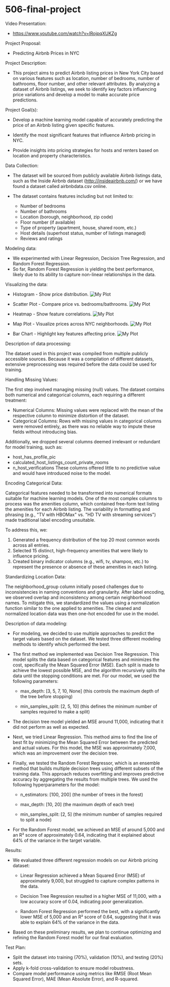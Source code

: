 # 506-final-project

Video Presentation:
 - https://www.youtube.com/watch?v=lRojpqXUKZg
 

Project Proposal: 
 - Predicting Airbnb Prices in NYC


Project Description: 
 - This project aims to predict Airbnb listing prices in New York City based on various features such as location, number of bedrooms, number of bathrooms, floor number, and other relevant attributes. By analyzing a dataset of Airbnb listings, we seek to identify key factors influencing price variations and develop a model to make accurate price predictions.


Project Goal(s):
 - Develop a machine learning model capable of accurately predicting the price of an Airbnb listing given specific features.

 - Identify the most significant features that influence Airbnb pricing in NYC.

 - Provide insights into pricing strategies for hosts and renters based on location and property characteristics.


Data Collection:
 - The dataset will be sourced from publicly available Airbnb listings data, such as the Inside Airbnb dataset (http://insideairbnb.com/) or we have found a dataset called airbnbdata.csv online.

 - The dataset contains features including but not limited to:
    - Number of bedrooms
    - Number of bathrooms
    - Location (borough, neighborhood, zip code)
    - Floor number (if available)
    - Type of property (apartment, house, shared room, etc.)
    - Host details (superhost status, number of listings managed)
    - Reviews and ratings


Modeling data:
 - We experimented with Linear Regression, Decision Tree Regression, and Random Forest Regression.
 - So far, Random Forest Regression is yielding the best performance, likely due to its ability to capture non-linear relationships in the data.


Visualizing the data: 
 - Histogram - Show price distribution.
    ![My Plot](graphs/Histogram.png)



 - Scatter Plot - Compare price vs. bedrooms/bathrooms.
 ![My Plot](graphs/scatter_plot.png)



 - Heatmap - Show feature correlations.
![My Plot](/graphs/Heatmap.png)




 - Map Plot - Visualize prices across NYC neighborhoods.
 ![My Plot](graphs/map_plot.png)



 - Bar Chart - Highlight key features affecting price.
![My Plot](graphs/bar_chart.png)


Description of data processing:

The dataset used in this project was compiled from multiple publicly accessible sources. Because it was a compilation of different datasets, extensive preprocessing was required before the data could be used for training.

Handling Missing Values:

The first step involved managing missing (null) values. The dataset contains both numerical and categorical columns, each requiring a different treatment:
 - Numerical Columns: Missing values were replaced with the mean of the respective column to minimize distortion of the dataset.
 - Categorical Columns: Rows with missing values in categorical columns were removed entirely, as there was no reliable way to impute these fields without introducing bias.

Additionally, we dropped several columns deemed irrelevant or redundant for model training, such as:
 - host_has_profile_pic
 - calculated_host_listings_count_private_rooms
 - n_host_verifications
These columns offered little to no predictive value and would have introduced noise to the model.

Encoding Categorical Data:

Categorical features needed to be transformed into numerical formats suitable for machine learning models. One of the most complex columns to process was the amenities column, which contained free-form text listing the amenities for each Airbnb listing. The variability in formatting and phrasing (e.g., "TV with HBOMax" vs. "HD TV with streaming services") made traditional label encoding unsuitable.

To address this, we:

1. Generated a frequency distribution of the top 20 most common words across all entries.
2. Selected 15 distinct, high-frequency amenities that were likely to influence pricing.
3. Created binary indicator columns (e.g., wifi, tv, shampoo, etc.) to represent the presence or absence of these amenities in each listing.

Standardizing Location Data:

The neighborhood_group column initially posed challenges due to inconsistencies in naming conventions and granularity. After label encoding, we observed overlap and inconsistency among certain neighborhood names. To mitigate this, we standardized the values using a normalization function similar to the one applied to amenities. The cleaned and normalized location data was then one-hot encoded for use in the model.

Description of data modeling:
 - For modeling, we decided to use multiple approaches to predict the target values based on the dataset. We tested three different modeling methods to identify which performed the best.

 - The first method we implemented was Decision Tree Regression. This model splits the data based on categorical features and minimizes the cost, specifically the Mean Squared Error (MSE). Each split is made to achieve the lowest possible MSE, and the algorithm recursively splits the data until the stopping conditions are met. For our model, we used the following parameters:

   - max_depth: [3, 5, 7, 10, None] (this controls the maximum depth of the tree before stopping)

   - min_samples_split: [2, 5, 10] (this defines the minimum number of samples required to make a split)

 - The decision tree model yielded an MSE around 11,000, indicating that it did not perform as well as expected.

 - Next, we tried Linear Regression. This method aims to find the line of best fit by minimizing the Mean Squared Error between the predicted and actual values. For this model, the MSE was approximately 7,000, which was an improvement over the decision tree.

 - Finally, we tested the Random Forest Regressor, which is an ensemble method that builds multiple decision trees using different subsets of the training data. This approach reduces overfitting and improves predictive accuracy by aggregating the results from multiple trees. We used the following hyperparameters for the model:

    - n_estimators: [100, 200] (the number of trees in the forest)

    - max_depth: [10, 20] (the maximum depth of each tree)

    - min_samples_split: [2, 5] (the minimum number of samples required to split a node)

 - For the Random Forest model, we achieved an MSE of around 5,000 and an R² score of approximately 0.64, indicating that it explained about 64% of the variance in the target variable.


Results: 
 - We evaluated three different regression models on our Airbnb pricing dataset:
      - Linear Regression achieved a Mean Squared Error (MSE) of approximately 9,000, but struggled to capture complex patterns in the data.

      - Decision Tree Regression resulted in a higher MSE of 11,000, with a low accuracy score of 0.04, indicating poor generalization.

      - Random Forest Regression performed the best, with a significantly lower MSE of 5,000 and an R² score of 0.64, suggesting that it was able to explain 64% of the variance in the data.

 - Based on these preliminary results, we plan to continue optimizing and refining the Random Forest model for our final evaluation.


Test Plan:
 - Split the dataset into training (70%), validation (10%), and testing (20%) sets.
 - Apply k-fold cross-validation to ensure model robustness.
 - Compare model performance using metrics like RMSE (Root Mean Squared Error), MAE (Mean Absolute Error), and R-squared.

